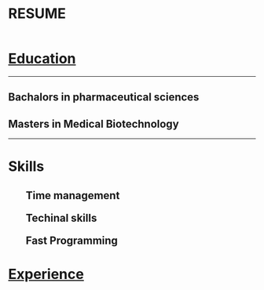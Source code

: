 
<html lang="en" dir="ltr">
  <head>
    <meta charset="utf-8">
    <title>EswarChandra</title>
  </head>
  <body>
    <h1>RESUME</h1>
    <img src="https://scontent.fyzd1-2.fna.fbcdn.net/v/t1.0-1/p160x160/89445051_2794367227349926_3250822933450326016_n.jpg?_nc_cat=102&_nc_sid=dbb9e7&_nc_ohc=RJAkwwRoJ5EAX_PssFm&_nc_ht=scontent.fyzd1-2.fna&_nc_tp=6&oh=cbfe7061c1a45da891f696aea9607f69&oe=5EA07AC5" alt="">
    <h1><u>Education</u></h1>
    <hr>
    <h2>Bachalors in pharmaceutical sciences</h2>
    <h2>Masters in Medical Biotechnology</h2>
    <hr>
    <h1>Skills</h1>
    <h2>
      <ol>
        Time management
      </ol>
      <ol>
        Techinal skills
      </ol>
      <ol>
        Fast Programming
      </ol>
    </h2>
    <h1><u>Experience</u></h1>
    
  </body>
</html>

